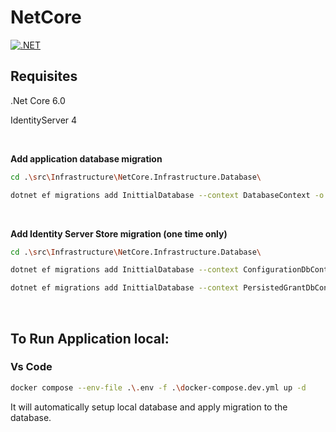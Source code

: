 # NetCore

[![.NET](https://github.com/NghiaNguyen170192/NetCore/actions/workflows/netcore-ci.yml/badge.svg)](https://github.com/NghiaNguyen170192/NetCore/actions/workflows/netcore-ci.yml)

## Requisites
.Net Core 6.0

IdentityServer 4

<br />


**Add application database migration**
```bash
cd .\src\Infrastructure\NetCore.Infrastructure.Database\

dotnet ef migrations add InittialDatabase --context DatabaseContext -o .\Migrations\
```

<br />


**Add Identity Server Store migration (one time only)**
```bash
cd .\src\Infrastructure\NetCore.Infrastructure.Database\

dotnet ef migrations add InittialDatabase --context ConfigurationDbContext -o .\Migrations\ConfigurationDb

dotnet ef migrations add InittialDatabase --context PersistedGrantDbContext -o .\Migrations\PersistedGrantDb
```

<br />

## To Run Application local:
### Vs Code

```bash
docker compose --env-file .\.env -f .\docker-compose.dev.yml up -d
```

It will automatically setup local database and apply migration to the database. 
<br />